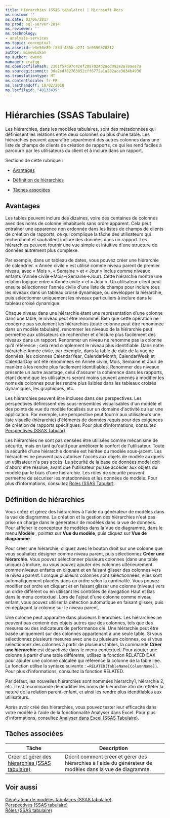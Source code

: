 ```yaml
---
title: Hiérarchies (SSAS tabulaire) | Microsoft Docs
ms.custom: ''
ms.date: 03/06/2017
ms.prod: sql-server-2014
ms.reviewer: ''
ms.technology:
- analysis-services
ms.topic: conceptual
ms.assetid: e3e50e89-f85d-485b-a271-1e0550520212
author: minewiskan
ms.author: owend
manager: craigg
ms.openlocfilehash: 2301f57d97c42ef2887824d2acd092e2a78aee7a
ms.sourcegitcommit: 3da2edf82763852cff6772a1a282ace3034b4936
ms.translationtype: MT
ms.contentlocale: fr-FR
ms.lasthandoff: 10/02/2018
ms.locfileid: "48133439"
---
```

# <a name="hierarchies-ssas-tabular"></a>Hiérarchies (SSAS Tabulaire)
  Les hiérarchies, dans les modèles tabulaires, sont des métadonnées qui définissent les relations entre deux colonnes ou plus d'une table. Les hiérarchies peuvent apparaître séparément des autres colonnes dans une liste de champs de clients de création de rapports, ce qui les rend faciles à parcourir par les utilisateurs du client et à inclure dans un rapport.  
  
 Sections de cette rubrique :  
  
-   [Avantages](#bkmk_benefits)  
  
-   [Définition de hiérarchies](#bkmk_define)  
  
-   [Tâches associées](#bkmk_related_tasks)  
  
##  <a name="bkmk_benefits"></a> Avantages  
 Les tables peuvent inclure des dizaines, voire des centaines de colonnes avec des noms de colonne inhabituels sans ordre apparent. Cela peut entraîner une apparence non ordonnée dans les listes de champs de clients de création de rapports, ce qui complique la tâche des utilisateurs qui recherchent et souhaitent inclure des données dans un rapport. Les hiérarchies peuvent fournir une vue simple et intuitive d'une structure de données autrement plus complexe.  
  
 Par exemple, dans un tableau de dates, vous pouvez créer une hiérarchie de calendrier. « Année civile » est utilisé comme niveau parent de premier niveau, avec « Mois », « Semaine » et « Jour » inclus comme niveaux enfants (Année civile->Mois->Semaine->Jour). Cette hiérarchie montre une relation logique entre « Année civile » et « Jour ». Un utilisateur client peut ensuite sélectionner l'année civile d'une liste de champs pour inclure tous les niveaux dans un tableau croisé dynamique, ou développer la hiérarchie, puis sélectionner uniquement les niveaux particuliers à inclure dans le tableau croisé dynamique.  
  
 Chaque niveau dans une hiérarchie étant une représentation d'une colonne dans une table, le niveau peut être renommé. Bien que cette opération ne concerne pas seulement les hiérarchies (toute colonne peut être renommée dans un modèle tabulaire), renommer les niveaux de la hiérarchie peut permettre aux utilisateurs de rechercher et d’inclure plus facilement des niveaux dans un rapport. Renommer un niveau ne renomme pas la colonne qu'il référence ; cela rend simplement le niveau plus identifiable. Dans notre hiérarchie Année civile, par exemple, dans la table de date de la vue de données, les colonnes CalendarYear, CalendarMonth, CalendarWeek et CalendarDay ont été renommées en Année civile, Mois, Semaine et Jour de manière à les rendre plus facilement identifiables. Renommer des niveaux présente un autre avantage, celui d'assurer la cohérence dans les rapports, étant donné que les utilisateurs seront moins souvent amenés à modifier les noms de colonnes pour les rendre plus lisibles dans les tableaux croisés dynamiques, les graphiques, etc.  
  
 Les hiérarchies peuvent être incluses dans des perspectives. Les perspectives définissent des sous-ensembles visualisables d'un modèle et des points de vue du modèle focalisés sur un domaine d'activité ou sur une application. Par exemple, une perspective peut fournir aux utilisateurs une liste visuelle (hiérarchie) d'éléments de données requis pour des exigences de création de rapports spécifiques. Pour plus d’informations, consultez [Perspectives &#40;SSAS Tabular&#41;](perspectives-ssas-tabular.md).  
  
 Les hiérarchies ne sont pas censées être utilisées comme mécanisme de sécurité, mais en tant qu'outil pour améliorer le confort de l'utilisateur. Toute la sécurité d'une hiérarchie donnée est héritée du modèle sous-jacent. Les hiérarchies ne peuvent pas autoriser l'accès aux objets de modèle auxquels un utilisateur n'a pas accès. La sécurité de la base de données model doit d'abord être résolue, avant que l'utilisateur puisse accéder aux objets du modèle par le biais d'une hiérarchie. Les rôles de sécurité peuvent permettre de sécuriser les métadonnées et les données de modèle. Pour plus d’informations, consultez [Roles &#40;SSAS Tabular&#41;](roles-ssas-tabular.md).  
  
##  <a name="bkmk_define"></a> Définition de hiérarchies  
 Vous créez et gérez des hiérarchies à l'aide du générateur de modèles dans la vue de diagramme. La création et la gestion des hiérarchies n'est pas prise en charge dans le générateur de modèles dans la vue de données. Pour afficher le concepteur de modèles dans la Vue de diagramme, dans le menu **Modèle** , pointez sur **Vue du modèle**, puis cliquez sur **Vue de diagramme**.  
  
 Pour créer une hiérarchie, cliquez avec le bouton droit sur une colonne que vous souhaitez désigner comme niveau parent, puis sélectionnez **Créer une hiérarchie**. Vous pouvez sélectionner plusieurs colonnes (dans une table unique) à inclure, ou vous pouvez ajouter des colonnes ultérieurement comme niveaux enfants en cliquant et en faisant glisser des colonnes vers le niveau parent. Lorsque plusieurs colonnes sont sélectionnées, elles sont automatiquement placées dans un ordre selon la cardinalité. Vous pouvez modifier cet ordre en cliquant et en faisant glisser une colonne (niveau) vers un ordre différent ou en utilisant les contrôles de navigation Haut et Bas dans le menu contextuel. Lors de l'ajout d'une colonne comme niveau enfant, vous pouvez utiliser la détection automatique en faisant glisser, puis en déplaçant la colonne sur le niveau parent.  
  
 Une colonne peut apparaître dans plusieurs hiérarchies. Les hiérarchies ne peuvent pas contenir des objets autres que des colonnes, tels que des mesures ou des indicateurs de performance clé. Une hiérarchie peut être basée uniquement sur des colonnes appartenant à une seule table. Si vous sélectionnez plusieurs mesures avec une ou plusieurs colonnes, ou si vous sélectionnez des colonnes à partir de plusieurs tables, la commande **Créer une hiérarchie** est désactivée dans le menu contextuel. Pour ajouter une colonne à partir d'une table différente, utilisez la fonction RELATED DAX pour ajouter une colonne calculée qui référence la colonne de la table liée. La fonction utilise la syntaxe suivante : `=RELATED(TableName[ColumnName])`. Pour plus d'informations, consultez la fonction RELATED.  
  
 Par défaut, les nouvelles hiérarchies sont nommées hierarchy1, hiérarchie 2, etc. Il est recommandé de modifier les noms de hiérarchie afin de refléter la nature de la relation parent-enfant, et ainsi les rendre plus identifiables aux utilisateurs.  
  
 Après avoir créé des hiérarchies, vous pouvez tester leur efficacité dans votre modèle à l'aide de la fonctionnalité Analyser dans Excel. Pour plus d’informations, consultez [Analyser dans Excel &#40;SSAS Tabulaire&#41;](analyze-in-excel-ssas-tabular.md).  
  
##  <a name="bkmk_related_tasks"></a> Tâches associées  
  
|Tâche|Description|  
|----------|-----------------|  
|[Créer et gérer des hiérarchies &#40;SSAS tabulaire&#41;](hierarchies-ssas-tabular.md)|Décrit comment créer et gérer des hiérarchies à l'aide du générateur de modèles dans la vue de diagramme.|  
  
## <a name="see-also"></a>Voir aussi  
 [Générateur de modèles tabulaires &#40;SSAS tabulaire&#41;](../tabular-model-designer-ssas-tabular.md)   
 [Perspectives &#40;SSAS tabulaire&#41;](perspectives-ssas-tabular.md)   
 [Rôles &#40;SSAS tabulaire&#41;](roles-ssas-tabular.md)  
  
  

